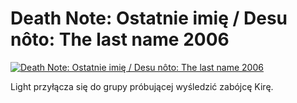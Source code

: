 Death Note: Ostatnie imię / Desu nôto: The last name 2006 
=============
[![Death Note: Ostatnie imię / Desu nôto: The last name 2006 ](http://vidos.pl/images/player.gif)](http://vidos.pl/death-note-ostatnie-imie-desu-nto-the-last-name-2006)

 Light przyłącza się do grupy próbującej wyśledzić zabójcę Kirę.
